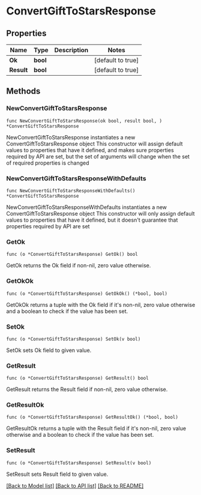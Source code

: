 # ConvertGiftToStarsResponse

## Properties

Name | Type | Description | Notes
------------ | ------------- | ------------- | -------------
**Ok** | **bool** |  | [default to true]
**Result** | **bool** |  | [default to true]

## Methods

### NewConvertGiftToStarsResponse

`func NewConvertGiftToStarsResponse(ok bool, result bool, ) *ConvertGiftToStarsResponse`

NewConvertGiftToStarsResponse instantiates a new ConvertGiftToStarsResponse object
This constructor will assign default values to properties that have it defined,
and makes sure properties required by API are set, but the set of arguments
will change when the set of required properties is changed

### NewConvertGiftToStarsResponseWithDefaults

`func NewConvertGiftToStarsResponseWithDefaults() *ConvertGiftToStarsResponse`

NewConvertGiftToStarsResponseWithDefaults instantiates a new ConvertGiftToStarsResponse object
This constructor will only assign default values to properties that have it defined,
but it doesn't guarantee that properties required by API are set

### GetOk

`func (o *ConvertGiftToStarsResponse) GetOk() bool`

GetOk returns the Ok field if non-nil, zero value otherwise.

### GetOkOk

`func (o *ConvertGiftToStarsResponse) GetOkOk() (*bool, bool)`

GetOkOk returns a tuple with the Ok field if it's non-nil, zero value otherwise
and a boolean to check if the value has been set.

### SetOk

`func (o *ConvertGiftToStarsResponse) SetOk(v bool)`

SetOk sets Ok field to given value.


### GetResult

`func (o *ConvertGiftToStarsResponse) GetResult() bool`

GetResult returns the Result field if non-nil, zero value otherwise.

### GetResultOk

`func (o *ConvertGiftToStarsResponse) GetResultOk() (*bool, bool)`

GetResultOk returns a tuple with the Result field if it's non-nil, zero value otherwise
and a boolean to check if the value has been set.

### SetResult

`func (o *ConvertGiftToStarsResponse) SetResult(v bool)`

SetResult sets Result field to given value.



[[Back to Model list]](../README.md#documentation-for-models) [[Back to API list]](../README.md#documentation-for-api-endpoints) [[Back to README]](../README.md)


